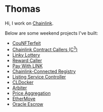 # Thomas

Hi, I work on [Chainlink](https://github.com/smartcontractkit/chainlink).

Below are some weekend projects I've built:
- [CouNFTerfeit](https://github.com/thodges-gh/CouNFTerfeit)
- [Chainlink Contract Callers (C<sup>3</sup>)](https://github.com/thodges-gh/chainlink-contract-callers)
- [Linky Lottery](https://github.com/thodges-gh/linky-lottery)
- [Reward Caller](https://github.com/thodges-gh/RewardCaller)
- [Pay With LINK](https://github.com/thodges-gh/pay-with-link)
- [Chainlink-Connected Registry](https://github.com/thodges-gh/ChainlinkRegistry)
- [Listing Service Controller](https://github.com/thodges-gh/ListingServiceController)
- [CLDocker](https://github.com/thodges-gh/cldocker)
- [Arbiter](https://github.com/thodges-gh/Arbiter)
- [Price Aggregation](https://github.com/thodges-gh/PriceAggregation)
- [EtherMove](https://github.com/thodges-gh/EtherMove)
- [Oracle Escrow](https://github.com/thodges-gh/OracleEscrow)
